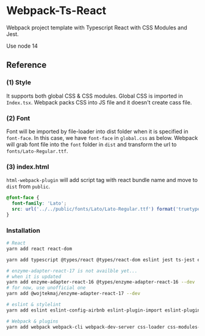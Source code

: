 # Webpack-Ts-React

Webpack project template with Typescript React with CSS Modules and Jest.

Use node 14

## Reference

### (1) Style

It supports both global CSS & CSS modules. Global CSS is imported in `Index.tsx`. Webpack packs CSS into JS file and it doesn't create cass file.

### (2) Font

Font will be imported by file-loader into dist folder when it is specified in `font-face`. In this case, we have `font-face` in `global.css` as below. Webpack will grab font file into the `font` folder in `dist` and transform the url to `fonts/Lato-Regular.ttf`.

### (3) index.html

`html-webpack-plugin` will add script tag with react bundle name and move to `dist` from `public`.

```scss
@font-face {
  font-family: 'Lato';
  src: url('../../public/fonts/Lato/Lato-Regular.ttf') format('truetype');
}
```

### Installation

```bash
# React
yarn add react react-dom

yarn add typescript @types/react @types/react-dom eslint jest ts-jest enzyme @types/jest @types/enzyme --dev

# enzyme-adapter-react-17 is not availble yet...
# when it is updated 
yarn add enzyme-adapter-react-16 @types/enzyme-adapter-react-16 --dev
# for now, use unofficial one
yarn add @wojtekmaj/enzyme-adapter-react-17 --dev

# eslint & stylelint
yarn add eslint eslint-config-airbnb eslint-plugin-import eslint-plugin-jsx-a11y eslint-plugin-react eslint-plugin-react-hooks @typescript-eslint/eslint-plugin @typescript-eslint/parser stylelint stylelint-order stylelint-scss --dev

# Webpack & plugins
yarn add webpack webpack-cli webpack-dev-server css-loader css-modules-typescript-loader file-loader html-webpack-plugin postcss-loader sass sass-loader source-map-loader style-loader svg-inline-loader terser-webpack-plugin copy-webpack-plugin ts-loader url-loader --dev
```
